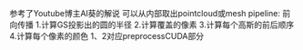 参考了Youtube博主AI葵的解说
可以从内部取出pointcloud或mesh
pipeline:
前向传播
1.计算GS投影出的圆的半径
2.计算覆盖的像素
3.计算每个高斯的前后顺序
4.计算每个像素的颜色
1、2对应preprocessCUDA部分